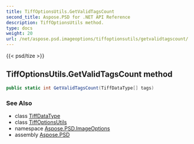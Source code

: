 ```yaml
---
title: TiffOptionsUtils.GetValidTagsCount
second_title: Aspose.PSD for .NET API Reference
description: TiffOptionsUtils method. 
type: docs
weight: 20
url: /net/aspose.psd.imageoptions/tiffoptionsutils/getvalidtagscount/
---
```

{{< psd/tize >}}
## TiffOptionsUtils.GetValidTagsCount method

```csharp
public static int GetValidTagsCount(TiffDataType[] tags)
```

### See Also

* class [TiffDataType](../../../aspose.psd.fileformats.tiff/tiffdatatype/)
* class [TiffOptionsUtils](../)
* namespace [Aspose.PSD.ImageOptions](../../tiffoptionsutils/)
* assembly [Aspose.PSD](../../../)


